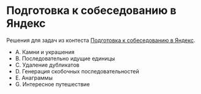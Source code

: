 # Подготовка к собеседованию в Яндекс
Решения для задач из контеста [Подготовка к собеседованию в Яндекс](https://contest.yandex.ru/contest/8458).

- A. Камни и украшения  
- B. Последовательно идущие единицы  
- C. Удаление дубликатов  
- D. Генерация скобочных последовательностей  
- E. Анаграммы  
- G. Интересное путешествие  